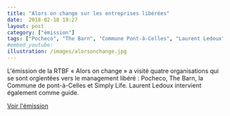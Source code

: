 ```yaml
---
title: "Alors on change sur les entreprises libérées"
date:  2018-02-18 19:27
layout: post
category: ["émission"]
tags: ["Pocheco", "The Barn", "Commune Pont-à-Celles", "Laurent Ledoux", "Simply Life", "Sociocratie", "Happy RH"]
#embed_youtube:
illustration: /images/alorsonchange.jpg
---
```


L'émission de la RTBF « Alors on change » a visité quatre organisations qui se sont orgientées vers le management libéré : Pocheco, The Barn, la Commune de pont-à-Celles et Simply Life. Laurent Ledoux intervient également comme guide.

[Voir l'émission](https://www.rtbf.be/auvio/detail_alors-on-change?id=2288672)
